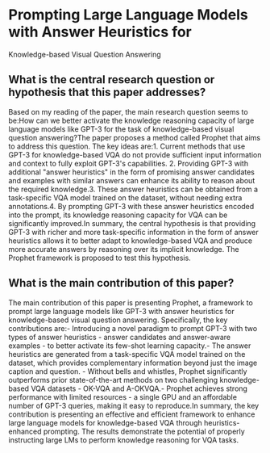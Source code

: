 # Prompting Large Language Models with Answer Heuristics for
  Knowledge-based Visual Question Answering

## What is the central research question or hypothesis that this paper addresses?

Based on my reading of the paper, the main research question seems to be:How can we better activate the knowledge reasoning capacity of large language models like GPT-3 for the task of knowledge-based visual question answering?The paper proposes a method called Prophet that aims to address this question. The key ideas are:1. Current methods that use GPT-3 for knowledge-based VQA do not provide sufficient input information and context to fully exploit GPT-3's capabilities. 2. Providing GPT-3 with additional "answer heuristics" in the form of promising answer candidates and examples with similar answers can enhance its ability to reason about the required knowledge.3. These answer heuristics can be obtained from a task-specific VQA model trained on the dataset, without needing extra annotations.4. By prompting GPT-3 with these answer heuristics encoded into the prompt, its knowledge reasoning capacity for VQA can be significantly improved.In summary, the central hypothesis is that providing GPT-3 with richer and more task-specific information in the form of answer heuristics allows it to better adapt to knowledge-based VQA and produce more accurate answers by reasoning over its implicit knowledge. The Prophet framework is proposed to test this hypothesis.


## What is the main contribution of this paper?

The main contribution of this paper is presenting Prophet, a framework to prompt large language models like GPT-3 with answer heuristics for knowledge-based visual question answering. Specifically, the key contributions are:- Introducing a novel paradigm to prompt GPT-3 with two types of answer heuristics - answer candidates and answer-aware examples - to better activate its few-shot learning capacity.- The answer heuristics are generated from a task-specific VQA model trained on the dataset, which provides complementary information beyond just the image caption and question. - Without bells and whistles, Prophet significantly outperforms prior state-of-the-art methods on two challenging knowledge-based VQA datasets - OK-VQA and A-OKVQA.- Prophet achieves strong performance with limited resources - a single GPU and an affordable number of GPT-3 queries, making it easy to reproduce.In summary, the key contribution is presenting an effective and efficient framework to enhance large language models for knowledge-based VQA through heuristics-enhanced prompting. The results demonstrate the potential of properly instructing large LMs to perform knowledge reasoning for VQA tasks.
